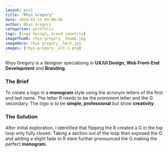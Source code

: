 ```yaml
---
layout: post
title: "Rhys Gregory"
date: 2014-03-15 09:00:00
author: Rhys Gregory
categories: portfolio
tags: [logo design, brand identity]
imageThumb: rhys-gregory__thumb.jpg 
imageHero: rhys-gregory__hero.jpg
images: [rhys-gregory__alt-1.png]
---
```

Rhys Gregory is a designer specialising in **UX/UI Design, Web Front-End Development** and **Branding**.

### The Brief
To create a logo in a **monogram** style using the acronym letters of the first and last name. The letter R needs to be the prominent letter and the G secondary. The logo is to be **simple, professional** but show **creativity**.

### The Solution
After initial exploration, I identified that flipping the R created a G in the top loop only fully closed. Taking a section out of the loop then exposed the G and adding a slight fade to R stem further pronounced the G making the perfect **monogram**.